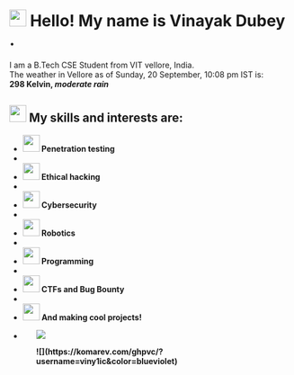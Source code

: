 
<h1><img src="https://emojis.slackmojis.com/emojis/images/1531849430/4246/blob-sunglasses.gif?1531849430" width="30"/> Hello! My name is Vinayak Dubey .</h1>
<p>I am a B.Tech CSE Student from VIT vellore, India. <br> The weather in Vellore as of Sunday, 20 September, 10:08 pm IST is:<br><b>298<b> Kelvin, <i><b> moderate rain <b></i><p>
<h2><img src="https://emojis.slackmojis.com/emojis/images/1563480763/5999/meow_party.gif?1563480763" width="30"/> My skills and interests are: </h2>
<ul>
    <li><img src="https://emojis.slackmojis.com/emojis/images/1563480763/5999/meow_party.gif?1563480763" width="30"/> Penetration testing<li>
    <li><img src="https://emojis.slackmojis.com/emojis/images/1563480763/5999/meow_party.gif?1563480763" width="30"/> Ethical hacking<li>
    <li><img src="https://emojis.slackmojis.com/emojis/images/1563480763/5999/meow_party.gif?1563480763" width="30"/> Cybersecurity<li>
    <li><img src="https://emojis.slackmojis.com/emojis/images/1563480763/5999/meow_party.gif?1563480763" width="30"/> Robotics<li>
    <li><img src="https://emojis.slackmojis.com/emojis/images/1563480763/5999/meow_party.gif?1563480763" width="30"/> Programming<li>
    <li><img src="https://emojis.slackmojis.com/emojis/images/1563480763/5999/meow_party.gif?1563480763" width="30"/> CTFs and Bug Bounty<li>
    <li><img src="https://emojis.slackmojis.com/emojis/images/1586915346/8613/rainbow_blob.gif?1586915346" width="30"/> <b>And making cool projects!<b><li>
<ul>
<p> <img src="https://media.giphy.com/media/5xtDarl6N3dcgPOuKqI/giphy.gif"/><br><p>
<p> ![](https://komarev.com/ghpvc/?username=viny1ic&color=blueviolet) <p>